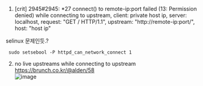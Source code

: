 
1.  [crit] 2945#2945: *27 connect() to remote-ip:port failed (13: Permission denied) while connecting to upstream, client: private host ip, server: localhost, request: "GET / HTTP/1.1", upstream: "http://remote-ip:port/", host: "host ip"

selinux 문제인듯.?  

``` 
 sudo setsebool -P httpd_can_network_connect 1
```   



2. no live upstreams while connecting to upstream  
https://brunch.co.kr/@alden/58   
![image](https://user-images.githubusercontent.com/67637716/224918622-b703aa5c-1e23-41c8-99e5-9ac7aebb54aa.png)  
